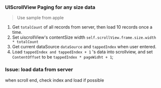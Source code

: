 ### UIScrollView Paging for any size data
> Use sample from apple

1. Get `totalCount` of all records from server, then load 10 records once a time.
2. Set uiscrollView's contentSize width `self.scrollView.frame.size.width * totalCount`
3. Get current dataSource `dataSource` and `tappedIndex` when user entered.
4. Load `tappedIndex and tappedIndex + 1` 's data into scrollview, and set `ContentOffset` to be `tappedIndex * pageWidht + 1`;


### Issue: load data from server

when scroll end, check index and load if possible